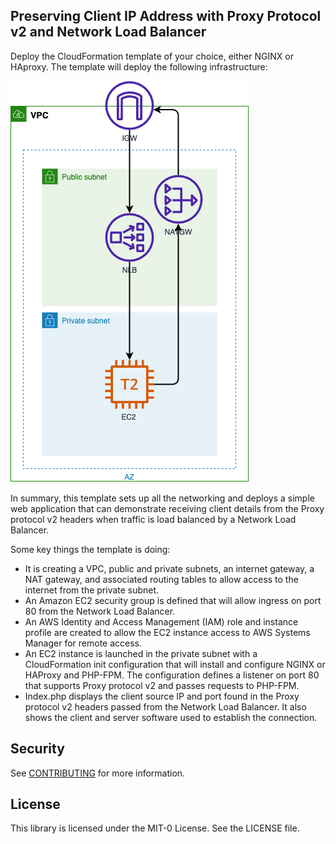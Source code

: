 ## Preserving Client IP Address with Proxy Protocol v2 and Network Load Balancer

Deploy the CloudFormation template of your choice, either NGINX or HAproxy. The template will deploy the following infrastructure:

![Infrastructure deployed by CloudFormation template](cfn-ppv2-diagram.png)

In summary, this template sets up all the networking and deploys a simple web application that can demonstrate receiving client details from the Proxy protocol v2 headers when traffic is load balanced by a Network Load Balancer.

Some key things the template is doing:

* It is creating a VPC, public and private subnets, an internet gateway, a NAT gateway, and associated routing tables to allow access to the internet from the private subnet.
* An Amazon EC2 security group is defined that will allow ingress on port 80 from the Network Load Balancer.
* An AWS Identity and Access Management (IAM) role and instance profile are created to allow the EC2 instance access to AWS Systems Manager for remote access.
* An EC2 instance is launched in the private subnet with a CloudFormation init configuration that will install and configure NGINX or HAProxy and PHP-FPM. The configuration defines a listener on port 80 that supports Proxy protocol v2 and passes requests to PHP-FPM.
* Index.php displays the client source IP and port found in the Proxy protocol v2 headers passed from the Network Load Balancer. It also shows the client and server software used to establish the connection.

## Security

See [CONTRIBUTING](CONTRIBUTING.md#security-issue-notifications) for more information.

## License

This library is licensed under the MIT-0 License. See the LICENSE file.


